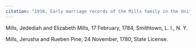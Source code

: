 ```yaml
---
citation: "1916, Early marriage records of the Mills family in the United States : official and authoritative records of Mills marriages in the original states and colonies from 1628 to 1865 by William Montgomery Clemens, p35, ancestry.com."
---
```

Mills, Jedediah and Elizabeth Mills, 17 February, 1784, Smithtown, L. I., N. Y.

Mills, Jerusha and Rueben Pine, 24 November, 1780, State License.
